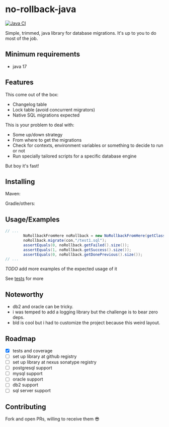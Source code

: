 # no-rollback-java

[![Java CI](https://github.com/sombriks/no-rollback-from-here/actions/workflows/java.yml/badge.svg)](https://github.com/sombriks/no-rollback-from-here/actions/workflows/java.yml)

Simple, trimmed, java library for database migrations. It's up to you to do most
of the job.

## Minimum requirements

- java 17

## Features

This come out of the box:

- Changelog table
- Lock table (avoid concurrent migrators)
- Native SQL migrations expected

This is your problem to deal with:

- Some up/down strategy
- From where to get the migrations
- Check for contexts, environment variables or something to decide to run or not
- Run specially tailored scripts for a specific database engine

But boy it's fast!

## Installing

Maven:

Gradle/others:

## Usage/Examples

```java
// ...
        NoRollbackFromHere noRollback = new NoRollbackFromHere(getClass());
        noRollback.migrate(con,"/test1.sql");
        assertEquals(0, noRollback.getFailed().size());
        assertEquals(1, noRollback.getSuccess().size());
        assertEquals(0, noRollback.getDonePrevious().size());
// ...
```

_TODO_ add more examples of the expected usage of it

See [tests][tests] for more

## Noteworthy

- db2 and oracle can be tricky.
- i was temped to add a logging library but the challenge is to bear zero deps.
- bld is cool but i had to customize the project because this weird layout.

## Roadmap

- [X] tests and coverage
- [ ] set up library at github registry
- [ ] set up library at nexus sonatype registry
- [ ] postgresql support
- [ ] mysql support
- [ ] oracle support
- [ ] db2 support
- [ ] sql server support

## Contributing

Fork and open PRs, willing to receive them :sunglasses:

[tests]: ./src/test/java/norollback/NoRollbackTest.java
